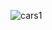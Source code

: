 ![cars1](https://user-images.githubusercontent.com/57728302/73808961-9dbcf500-479f-11ea-90f9-bb1ba30b6a9c.gif)
